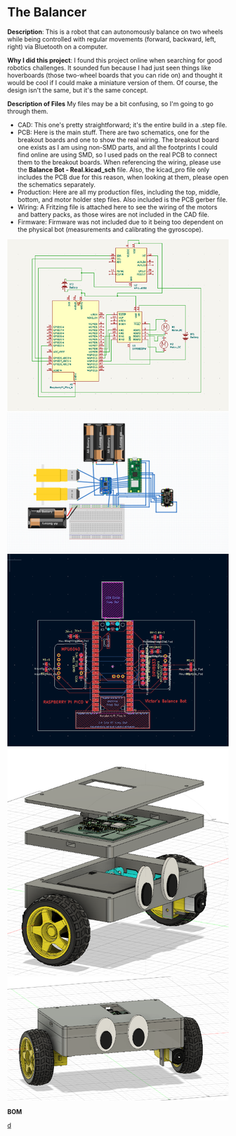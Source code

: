 # The Balancer

**Description**: This is a robot that can autonomously balance on two wheels while being controlled with regular movements (forward, backward, left, right) via Bluetooth on a computer.

**Why I did this project**: I found this project online when searching for good robotics challenges. It sounded fun because I had just seen things like hoverboards (those two-wheel boards that you can ride on) and thought it would be cool if I could make a miniature version of them. Of course, the design isn't the same, but it's the same concept.

**Description of Files**
My files may be a bit confusing, so I'm going to go through them.

- CAD: This one's pretty straightforward; it's the entire build in a .step file.
- PCB: Here is the main stuff. There are two schematics, one for the breakout boards and one to show the real wiring. The breakout board one exists as I am using non-SMD parts, and all the footprints I could find online are using SMD, so I used pads on the real PCB to connect them to the breakout boards. When referencing the wiring, please use the **Balance Bot - Real.kicad_sch** file. Also, the kicad_pro file only includes the PCB due for this reason, when looking at them, please open the schematics separately.
- Production: Here are all my production files, including the top, middle, bottom, and motor holder step files. Also included is the PCB gerber file.
- Wiring: A Fritzing file is attached here to see the wiring of the motors and battery packs, as those wires are not included in the CAD file.
- Firmware: Firmware was not included due to it being too dependent on the physical bot (measurements and calibrating the gyroscope).

![Image](https://github.com/BigBrain244466666/BalanceBot/blob/main/Images/Screenshot%202025-06-07%20213608.png)
![Image](https://github.com/BigBrain244466666/BalanceBot/blob/main/Images/Screenshot%202025-06-07%20213556.png)
![Image](https://github.com/BigBrain244466666/BalanceBot/blob/main/Images/Screenshot%202025-06-07%20205014.png)
![Image](https://github.com/BigBrain244466666/BalanceBot/blob/main/Images/Screenshot%202025-06-07%20005523.png)
![Image](https://github.com/BigBrain244466666/BalanceBot/blob/main/Images/Screenshot%202025-06-07%20005739.png)

**BOM**

[d](https://github.com/BigBrain244466666/BalanceBot/blob/main/BOM.csv)
